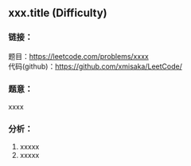 ## xxx.title (Difficulty)  
  
### **链接**：  
题目：https://leetcode.com/problems/xxxx  
代码(github)：https://github.com/xmisaka/LeetCode/  
  
### **题意**：  
xxxx  
  
### **分析**：  
1. xxxxx
2. xxxxx


  

